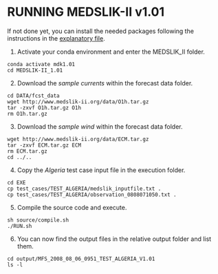 # RUNNING MEDSLIK-II v1.01

If not done yet, you can install the needed packages following the instructions in the [explanatory file](https://github.com/Igoratake/Medslik-II/tree/medslik_II_1_01/doc/installing_requirements.md).

1. Activate your conda environment and enter the MEDSLIK_II folder.
```
conda activate mdk1.01
cd MEDSLIK-II_1.01
```
2. Download the _sample currents_ within the forecast data folder.
```
cd DATA/fcst_data
wget http://www.medslik-ii.org/data/O1h.tar.gz
tar -zxvf O1h.tar.gz O1h
rm O1h.tar.gz
```
3. Download the _sample wind_ within the forecast data folder.
```
wget http://www.medslik-ii.org/data/ECM.tar.gz
tar -zxvf ECM.tar.gz ECM
rm ECM.tar.gz
cd ../..
```
4. Copy the _Algeria_ test case input file in the execution folder.
```
cd EXE
cp test_cases/TEST_ALGERIA/medslik_inputfile.txt .
cp test_cases/TEST_ALGERIA/observation_0808071050.txt .
```
5. Compile the source code and execute.
```
sh source/compile.sh
./RUN.sh
```
6. You can now find the output files in the relative output folder and list them.
```
cd output/MFS_2008_08_06_0951_TEST_ALGERIA_V1.01
ls -l 
```